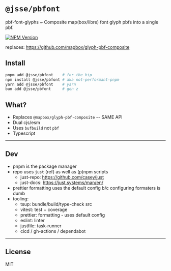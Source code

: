 # `@jsse/pbfont`

pbf-font-glyphs ~ Composite map(box/libre) font glyph pbfs into a single pbf.

[![NPM Version](https://img.shields.io/npm/v/%40jsse%2Fpbfont?style=flat-square&logo=npm&color=blue&cacheSeconds=60)](https://www.npmjs.com/package/%40jsse/pbfont)

replaces: https://github.com/mapbox/glyph-pbf-composite

## Install

```bash
pnpm add @jsse/pbfont    # for the hip 
npm install @jsse/pbfont # aka not-performant-pnpm
yarn add @jsse/pbfont    # yarn
bun add @jsse/pbfont     # gen z
```

## What?

- Replaces `@mapbox/glyph-pbf-composite` -- SAME API
- Dual cjs/esm
- Uses `bufbuild` not `pbf`
- Typescript

___

## Dev

- pnpm is the package manager
- repo uses `just` (ref) as well as (p)npm scripts
  - just-repo: https://github.com/casey/just
  - just-docs: https://just.systems/man/en/
- prettier formatting uses the default config b/c configuring formaters is dumb
- tooling:
  - tsup: bundle/build/type-check src
  - vitest: test + coverage
  - prettier: formatting - uses default config
  - eslint: linter
  - justfile: task-runner
  - cicd / gh-actions / dependabot

___

## License

MIT
